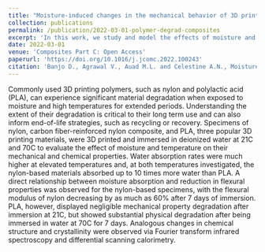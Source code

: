 ```yaml
---
title: "Moisture-induced changes in the mechanical behavior of 3D printed polymers"
collection: publications
permalink: /publication/2022-03-01-polymer-degrad-composites
excerpt: 'In this work, we study and model the effects of moisture and temperature in degradation of mechanical properties of 3D printed polymers.'
date: 2022-03-01
venue: 'Composites Part C: Open Access'
paperurl: 'https://doi.org/10.1016/j.jcomc.2022.100243'
citation: 'Banjo D., Agrawal V., Auad M.L. and Celestine A.N., Moisture-induced changes in the mechanical behavior of 3D printed polymers, <i>Composites Part C</i>, <b>7</b> (2022) 100243'
---
```


Commonly used 3D printing polymers, such as nylon and polylactic acid (PLA), can experience significant material degradation when exposed to moisture and high temperatures for extended periods. Understanding the extent of their degradation is critical to their long term use and can also inform end-of-life strategies, such as recycling or recovery. Specimens of nylon, carbon fiber-reinforced nylon composite, and PLA, three popular 3D printing materials, were 3D printed and immersed in deionized water at 21C and 70C to evaluate the effect of moisture and temperature on their mechanical and chemical properties. Water absorption rates were much higher at elevated temperatures and, at both temperatures investigated, the nylon-based materials absorbed up to 10 times more water than PLA. A direct relationship between moisture absorption and reduction in flexural properties was observed for the nylon-based specimens, with the flexural modulus of nylon decreasing by as much as 60% after 7 days of immersion. PLA, however, displayed negligible mechanical property degradation after immersion at 21C, but showed substantial physical degradation after being immersed in water at 70C for 7 days. Analogous changes in chemical structure and crystallinity were observed via Fourier transform infrared spectroscopy and differential scanning calorimetry.